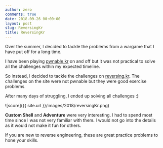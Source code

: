 ```yaml
---
author: zero
comments: true
date: 2018-09-26 00:00:00
layout: post
slug: ReversingKr
title: ReversingKr
---
```


Over the summer, I decided to tackle the problems from a wargame that I have put off for a long time. 

I have been playing [pwnable.kr](pwnable.kr) on and off but it was not practical to solve all the challenges within my expected timeline.

So instead, I decided to tackle the challenges on [reversing.kr](reversing.kr). The challenges on the site were not pwnable but they were good exercise problems.  

After many days of struggling, I ended up solving all challenges :)

![score]({{ site.url }}/images/2018/reversingKr.png)


**Custom Shell** and **Adventure** were very interesting. I had to spend most time since I was not very familiar with them. I would not go into the details as it would not make it fun for others.  

If you are new to reverse engineering, these are great practice problems to hone your skills.
